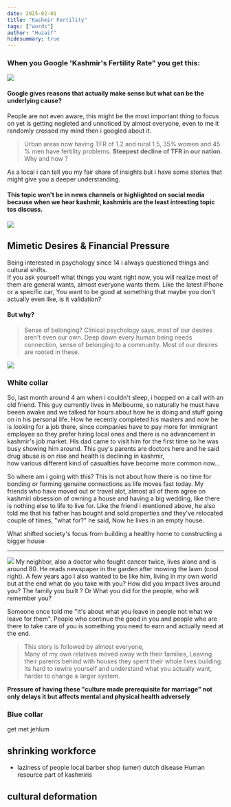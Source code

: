 ```yaml
---
date: 2025-02-01
title: "Kashmir Fertility"
tags: ["words"]
author: "Huzaif"
hidesummary: true
---
```


### When you Google 'Kashmir's Fertility Rate" you get this:
![](/blogs/googlef.jpg)

#### Google gives reasons that actually make sense but what can be the underlying cause?
People are not even aware, this might be the most important thing to focus on yet is getting negleted and unnoticed by almost everyone, even to me it randomly crossed my mind then i googled about it.

>Urban areas now having TFR of 1.2 and rural 1.5, 35% women and 45 % men have fertility problems. **Steepest decline of TFR in our nation.** Why and how ?

As a local i can tell you my fair share of insights but i have some stories that might give you a deeper understanding.
#### This topic won't be in news channels or highlighted on social media because when we hear kashmir, kashmiris are the least intresting topic tos discuss.
![](/blogs/kash.jpg)
## Mimetic Desires & Financial Pressure
Being interested in psychology since 14 i always questioned things and cultural shifts. \
If you ask yourself what things you want right now, you will realize most of them are general wants, almost everyone wants them. Like the latest iPhone or a specific car, You want to be good at something that maybe you don't actually even like, is it validation? 
#### But why?
> Sense of belonging? Clinical psychology says, most of our desires aren't even our own. Deep down every human being needs connection, sense of belonging to a community. Most of our desires are rooted in these.

![](/blogs/mimetic.jpg)
### White collar
So, last month around 4 am when i couldn't sleep, i hopped on a call with an old friend. This guy currently lives in Melbourne, so naturally he must have beeen awake and we talked for hours about how he is doing and stuff going on in his personal life. How he recently completed his masters and now he is looking for a job there, since companies have to pay more for immigrant employee so they prefer hiring local ones and there is no advancement in kashmir's job market. His dad came to visit him for the first time so he was busy showing him around. This guy's parents are doctors here and he said drug abuse is on rise and health is declining in kashmir, \
how various different kind of casualties have become more common now...

So where am i going with this? This is not about how there is no time for bonding or forming genuine connections as life moves fast today. My friends who have moved out or travel alot, almost all of them agree on kashmiri obsession of owning a house and having a big wedding, like there is nothing else to life to live for. Like the friend i mentioned above, he also told me that his father has bought and sold properties and they've relocated couple of times, "what for?" he said, Now he lives in an empty house.

What shifted society's focus from building a healthy home to constructing a bigger house

---
![](/blogs/fam.jpg)
My neighbor, also a doctor who fought cancer twice, lives alone and is around 80. He reads newspaper in the garden after mowing the lawn (cool right). A few years ago I also wanted to be like him, living in my own world but at the end what do you take with you? How did you impact lives around you? The family you built ? Or What you did for the people, who will remember you?


Someone once told me "It's about what you leave in people not what we leave for them". People who continue the good in you and people who are there to take care of you is something you need to earn and actually need at the end.

>This story is followed by almost everyone,\
Many of my own relatives moved away with their families, Leaving their parents behind  with houses they spent their whole lives building.
Its hard to rewire yourself and understand what you actually want, harder to change a larger system.

 **Pressure of having these "culture made prerequisite for marriage" not only delays it but affects mental and physical health adversely**
### Blue collar
get met jehlum




## shrinking workforce
- laziness of people
local barber shop (umer)
dutch disease
Human resource part of kashmiris

## cultural deformation
